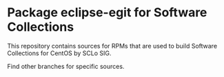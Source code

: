 # Package eclipse-egit for Software Collections

This repository contains sources for RPMs that are used
to build Software Collections for CentOS by SCLo SIG.

Find other branches for specific sources.
